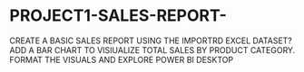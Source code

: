 # PROJECT1-SALES-REPORT-
CREATE A BASIC SALES REPORT USING THE IMPORTRD EXCEL DATASET?
ADD A BAR CHART TO VISIUALIZE TOTAL SALES BY PRODUCT CATEGORY.
FORMAT THE  VISUALS AND EXPLORE POWER BI DESKTOP

